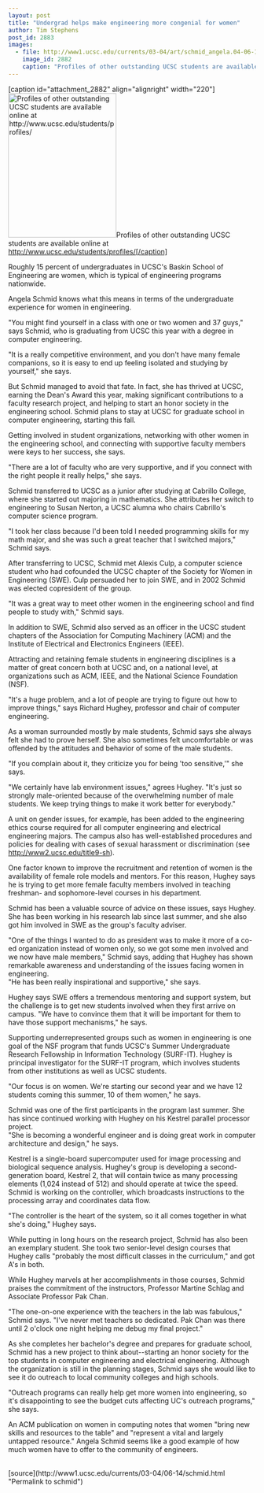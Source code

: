 ```yaml
---
layout: post
title: "Undergrad helps make engineering more congenial for women"
author: Tim Stephens
post_id: 2883
images:
  - file: http://www1.ucsc.edu/currents/03-04/art/schmid_angela.04-06-14.jpg
    image_id: 2882
    caption: "Profiles of other outstanding UCSC students are available online at http://www.ucsc.edu/students/profiles/"
---
```


[caption id="attachment_2882" align="alignright" width="220"]<a href="http://localhost/mysite/wp-content/uploads/2004/06/schmid_angela.04-06-14.jpg"><img class="size-full wp-image-2882" src="http://localhost/mysite/wp-content/uploads/2004/06/schmid_angela.04-06-14.jpg" alt="Profiles of other outstanding UCSC students are available online at http://www.ucsc.edu/students/profiles/" width="220" height="293" /></a>Profiles of other outstanding UCSC students are available online at http://www.ucsc.edu/students/profiles/[/caption]
<p>
  Roughly 15 percent of undergraduates in UCSC's Baskin School of Engineering are women, which is typical of engineering programs nationwide.<br>
</p>
<p>
  Angela Schmid knows what this means in terms of the undergraduate experience for women in engineering.<br>
</p>
<p>
  "You might find yourself in a class with one or two women and 37 guys," says Schmid, who is graduating from UCSC this year with a degree in computer engineering.<br>
</p>
<p>
  "It is a really competitive environment, and you don't have many female companions, so it is easy to end up feeling isolated and studying by yourself," she says.<br>
</p>
<p>
  But Schmid managed to avoid that fate. In fact, she has thrived at UCSC, earning the Dean's Award this year, making significant contributions to a faculty research project, and helping to start an honor society in the engineering school. Schmid plans to stay at UCSC for graduate school in computer engineering, starting this fall.<br>
</p>
<p>
  Getting involved in student organizations, networking with other women in the engineering school, and connecting with supportive faculty members were keys to her success, she says.<br>
</p>
<p>
  "There are a lot of faculty who are very supportive, and if you connect with the right people it really helps," she says.<br>
</p>
<p>
  Schmid transferred to UCSC as a junior after studying at Cabrillo College, where she started out majoring in mathematics. She attributes her switch to engineering to Susan Nerton, a UCSC alumna who chairs Cabrillo's computer science program.<br>
</p>
<p>
  "I took her class because I'd been told I needed programming skills for my math major, and she was such a great teacher that I switched majors," Schmid says.<br>
</p>
<p>
  After transferring to UCSC, Schmid met Alexis Culp, a computer science student who had cofounded the UCSC chapter of the Society for Women in Engineering (SWE). Culp persuaded her to join SWE, and in 2002 Schmid was elected copresident of the group.<br>
</p>
<p>
  "It was a great way to meet other women in the engineering school and find people to study with," Schmid says.<br>
</p>
<p>
  In addition to SWE, Schmid also served as an officer in the UCSC student chapters of the Association for Computing Machinery (ACM) and the Institute of Electrical and Electronics Engineers (IEEE).<br>
</p>
<p>
  Attracting and retaining female students in engineering disciplines is a matter of great concern both at UCSC and, on a national level, at organizations such as ACM, IEEE, and the National Science Foundation (NSF).<br>
</p>
<p>
  "It's a huge problem, and a lot of people are trying to figure out how to improve things," says Richard Hughey, professor and chair of computer engineering.<br>
</p>
<p>
  As a woman surrounded mostly by male students, Schmid says she always felt she had to prove herself. She also sometimes felt uncomfortable or was offended by the attitudes and behavior of some of the male students.<br>
</p>
<p>
  "If you complain about it, they criticize you for being 'too sensitive,'" she says.<br>
</p>
<p>
  "We certainly have lab environment issues," agrees Hughey. "It's just so strongly male-oriented because of the overwhelming number of male students. We keep trying things to make it work better for everybody."<br>
</p>
<p>
  A unit on gender issues, for example, has been added to the engineering ethics course required for all computer engineering and electrical engineering majors. The campus also has well-established procedures and policies for dealing with cases of sexual harassment or discrimination (see <a href="http://www2.ucsc.edu/title9-sh">http://www2.ucsc.edu/title9-sh</a>).<br>
</p>
<p>
  One factor known to improve the recruitment and retention of women is the availability of female role models and mentors. For this reason, Hughey says he is trying to get more female faculty members involved in teaching freshman- and sophomore-level courses in his department.<br>
</p>
<p>
  Schmid has been a valuable source of advice on these issues, says Hughey. She has been working in his research lab since last summer, and she also got him involved in SWE as the group's faculty adviser.<br>
</p>
<p>
  "One of the things I wanted to do as president was to make it more of a co-ed organization instead of women only, so we got some men involved and we now have male members," Schmid says, adding that Hughey has shown remarkable awareness and understanding of the issues facing women in engineering.<br>
  "He has been really inspirational and supportive," she says.<br>
</p>
<p>
  Hughey says SWE offers a tremendous mentoring and support system, but the challenge is to get new students involved when they first arrive on campus. "We have to convince them that it will be important for them to have those support mechanisms," he says.<br>
</p>
<p>
  Supporting underrepresented groups such as women in engineering is one goal of the NSF program that funds UCSC's Summer Undergraduate Research Fellowship in Information Technology (SURF-IT). Hughey is principal investigator for the SURF-IT program, which involves students from other institutions as well as UCSC students.<br>
</p>
<p>
  "Our focus is on women. We're starting our second year and we have 12 students coming this summer, 10 of them women," he says.<br>
</p>
<p>
  Schmid was one of the first participants in the program last summer. She has since continued working with Hughey on his Kestrel parallel processor project.<br>
  "She is becoming a wonderful engineer and is doing great work in computer architecture and design," he says.<br>
</p>
<p>
  Kestrel is a single-board supercomputer used for image processing and biological sequence analysis. Hughey's group is developing a second-generation board, Kestrel 2, that will contain twice as many processing elements (1,024 instead of 512) and should operate at twice the speed. Schmid is working on the controller, which broadcasts instructions to the processing array and coordinates data flow.<br>
</p>
<p>
  "The controller is the heart of the system, so it all comes together in what she's doing," Hughey says.<br>
</p>
<p>
  While putting in long hours on the research project, Schmid has also been an exemplary student. She took two senior-level design courses that Hughey calls "probably the most difficult classes in the curriculum," and got A's in both.
</p>
<p>
  While Hughey marvels at her accomplishments in those courses, Schmid praises the commitment of the instructors, Professor Martine Schlag and Associate Professor Pak Chan.<br>
</p>
<p>
  "The one-on-one experience with the teachers in the lab was fabulous," Schmid says. "I've never met teachers so dedicated. Pak Chan was there until 2 o'clock one night helping me debug my final project."<br>
</p>
<p>
  As she completes her bachelor's degree and prepares for graduate school, Schmid has a new project to think about--starting an honor society for the top students in computer engineering and electrical engineering. Although the organization is still in the planning stages, Schmid says she would like to see it do outreach to local community colleges and high schools.<br>
</p>
<p>
  "Outreach programs can really help get more women into engineering, so it's disappointing to see the budget cuts affecting UC's outreach programs," she says.
</p>
<p>
  An ACM publication on women in computing notes that women "bring new skills and resources to the table" and "represent a vital and largely untapped resource." Angela Schmid seems like a good example of how much women have to offer to the community of engineers.<br>
  <br>
</p>
[source](http://www1.ucsc.edu/currents/03-04/06-14/schmid.html "Permalink to schmid")
